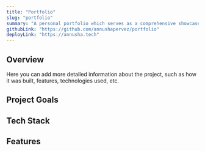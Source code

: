 ```yaml
---
title: "Portfolio"
slug: "portfolio"
summary: "A personal portfolio which serves as a comprehensive showcase of my skills, experiences, and projects"
githubLink: "https://github.com/annushapervez/portfolio"
deployLink: "https://annusha.tech"
---
```


## Overview
Here you can add more detailed information about the project, such as how it was built, features, technologies used, etc.

## Project Goals

## Tech Stack

## Features